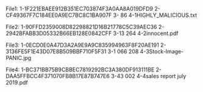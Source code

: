 
File1:
1-1F221EBAEE912B351EC703874F3A0AA8A019DFD9
2-CF49367F7C184EE0A9EC7BC8C1BA907F
3- 86
4-1HIGHLY_MALICIOUS.txt

File2:
1-90FFD2359008D82298821D16B21778C5C39AEC36
2-2942BFABB3D05332B66EB128E0842CFF
3-13 264
4-2innocent.pdf

File3:
1-0ECD0E0A47D3A2A9E9A9C835994963F8F20AE191
2-3136FE5F1E43D07E8B509BBF710F5F31
3-1 066 208
4-3Stock-Image-PANIC.jpg

File4:
1-BC371BB75B9CBBEC7819292BC3A380DF913111BE
2-DAA5FFBCC4F371070FB8B17E87B747E6
3-43 002
4-4sales report july 2019.pdf
